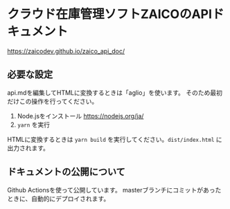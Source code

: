 # クラウド在庫管理ソフトZAICOのAPIドキュメント

https://zaicodev.github.io/zaico_api_doc/

## 必要な設定

api.mdを編集してHTMLに変換するときは「aglio」を使います。
そのため最初だけこの操作を行ってください。

1. Node.jsをインストール https://nodejs.org/ja/
2. `yarn` を実行

HTMLに変換するときは `yarn build` を実行してください。`dist/index.html` に出力されます。

## ドキュメントの公開について

Github Actionsを使って公開しています。
masterブランチにコミットがあったときに、自動的にデプロイされます。
